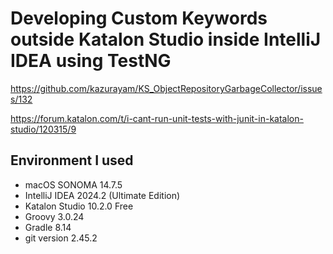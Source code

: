 # Developing Custom Keywords outside Katalon Studio inside IntelliJ IDEA using TestNG

https://github.com/kazurayam/KS_ObjectRepositoryGarbageCollector/issues/132

https://forum.katalon.com/t/i-cant-run-unit-tests-with-junit-in-katalon-studio/120315/9

## Environment I used

- macOS SONOMA 14.7.5
- IntelliJ IDEA 2024.2 (Ultimate Edition)
- Katalon Studio 10.2.0 Free
- Groovy 3.0.24
- Gradle 8.14
- git version 2.45.2